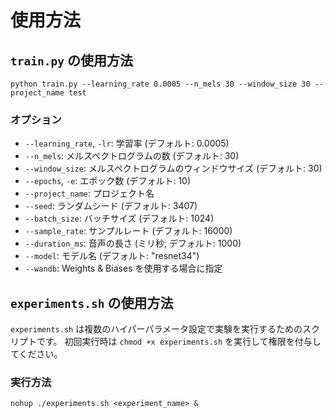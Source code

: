 # 使用方法

## `train.py` の使用方法
`python train.py --learning_rate 0.0005 --n_mels 30 --window_size 30 --project_name test`

### オプション

- `--learning_rate`, `-lr`: 学習率 (デフォルト: 0.0005)
- `--n_mels`: メルスペクトログラムの数 (デフォルト: 30)
- `--window_size`: メルスペクトログラムのウィンドウサイズ (デフォルト: 30)
- `--epochs`, `-e`: エポック数 (デフォルト: 10)
- `--project_name`: プロジェクト名
- `--seed`: ランダムシード (デフォルト: 3407)
- `--batch_size`: バッチサイズ (デフォルト: 1024)
- `--sample_rate`: サンプルレート (デフォルト: 16000)
- `--duration_ms`: 音声の長さ (ミリ秒, デフォルト: 1000)
- `--model`: モデル名 (デフォルト: "resnet34")
- `--wandb`: Weights & Biases を使用する場合に指定

## `experiments.sh` の使用方法

`experiments.sh` は複数のハイパーパラメータ設定で実験を実行するためのスクリプトです。
初回実行時は `chmod +x experiments.sh` を実行して権限を付与してください。

### 実行方法
`nohup ./experiments.sh <experiment_name> &`

